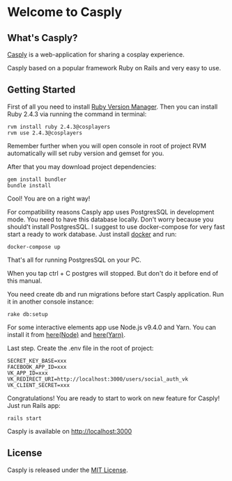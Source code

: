 # Welcome to Casply

## What's Casply?

[Casply](https://www.casply.com) is a web-application for sharing a cosplay experience.

Casply based on a popular framework Ruby on Rails and very easy to use. 

## Getting Started

First of all you need to install [Ruby Version Manager](https://rvm.io/rvm/install).
Then you can install Ruby 2.4.3 via running the command in terminal:

```
rvm install ruby 2.4.3@cosplayers
rvm use 2.4.3@cosplayers
```

Remember further when you will open console in root of project
RVM automatically will set ruby version and gemset for you.

After that you may download project dependencies:

```
gem install bundler
bundle install
```

Cool! You are on a right way!

For compatibility reasons Casply app uses PostgresSQL in development mode.
You need to have this database locally. 
Don't worry because you should't install PostgresSQL.
I suggest to use docker-compose for very fast start a ready to work database.
Just install [docker](https://www.docker.com/community-edition#/download) and run:

```
docker-compose up
```

That's all for running PostgresSQL on your PC.

When you tap ctrl + C postgres will stopped.
But don't do it before end of this manual.

You need create db and run migrations before start Casply application.
Run it in another console instance:

```
rake db:setup
```

For some interactive elements app use Node.js v9.4.0 and Yarn. 
You can install it from [here(Node)](https://nodejs.org/dist/v9.4.0/) and [here(Yarn)](https://yarnpkg.com/en/docs/install#mac-stable).

Last step. 
Create the .env file in the root of project:

```
SECRET_KEY_BASE=xxx
FACEBOOK_APP_ID=xxx
VK_APP_ID=xxx
VK_REDIRECT_URI=http://localhost:3000/users/social_auth_vk
VK_CLIENT_SECRET=xxx
```

Congratulations! You are ready to start to work on new feature for Casply!
Just run Rails app:

```
rails start
```

Casply is available on
[http://localhost:3000](http://localhost:3000)

## License

Casply is released under the [MIT License](https://opensource.org/licenses/MIT).
